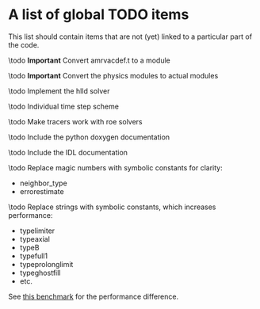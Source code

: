 # A list of global TODO items

This list should contain items that are not (yet) linked to a particular part of
the code.

\todo **Important** Convert amrvacdef.t to a module

\todo **Important** Convert the physics modules to actual modules

\todo Implement the hlld solver

\todo Individual time step scheme

\todo Make tracers work with roe solvers

\todo Include the python doxygen documentation

\todo Include the IDL documentation

\todo Replace magic numbers with symbolic constants for clarity:

* neighbor_type
* errorestimate

\todo Replace strings with symbolic constants, which increases performance:

* typelimiter
* typeaxial
* typeB
* typefull1
* typeprolonglimit
* typeghostfill
* etc.

See [this benchmark](https://github.com/jannisteunissen/fortran_benchmarks) for
the performance difference.
